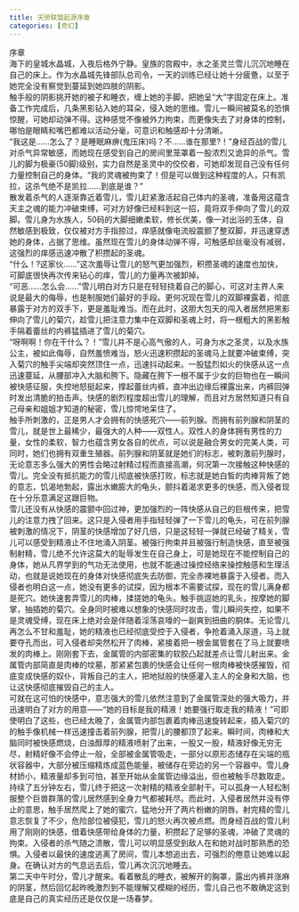 ```yaml
---
title: 天骄联盟起源序章
categories: [奇幻]
---
```


序章<br>海下的皇城水晶城，入夜后格外宁静。皇族的宫殿中，水之圣灵兰雪儿沉沉地睡在自己的床上。作为水晶城先锋部队总司令，一天的训练已经让她十分疲惫，以至于她完全没有察觉到蔓延到她四肢的阴影。<br>触手般的阴影挑开她的被子和睡衣，缠上她的手脚，把她呈“大”字固定在床上。准备工作完成后，几条黑影钻入她的耳朵，侵入她的思维。雪儿一瞬间被莫名的恐惧惊醒，可她却动弹不得。这种感觉不像被外力拘束，而更像失去了对身体的控制，哪怕是眼睛和嘴巴都难以活动分毫，可意识和触感却十分清晰。<br>“我这是……怎么了？是睡眠麻痹\(鬼压床\)吗？不……谁在那里?！”身经百战的雪儿对杀气异常敏感，而她现在感受到自己的房间里笼罩着一股浓烈又诡异的杀气。雪儿的脚为极豪\(50脚\)级别，实力自然是圣灵中的佼佼者，可她却发现自己没有任何力量控制自己的身体。“我的灵魂被拘束了！但是可以做到这种程度的人，只有凯拉，这杀气绝不是凯拉……到底是谁？”<br>散发着杀气的人逐渐靠近着雪儿，雪儿赶紧激活起自己体内的圣魂，准备用这蕴含天主之魂的能力冲破束缚，可对方好像已经料到这一招，竟将双手伸向了雪儿的双脚。雪儿身为水族人，50码的大脚细嫩柔软，修长优美，像一对出浴的玉体，自然敏感到极致，仅仅被对方手指掠过，痒感就像电流般震颤了整双脚，并迅速穿透她的身体，占据了思维。虽然现在雪儿的身体动弹不得，可触感却丝毫没有减弱，这强烈的痒感迅速冲散了积攒起的圣魂。<br>“什么！?这家伙……”这次羞辱让雪儿的怒气更加强烈，积攒圣魂的速度也加快，可脚底很快再次传来钻心的痒，雪儿的力量再次被卸掉。<br>“可恶……怎么会……”雪儿明白对方只是在轻轻挠着自己的脚心，可这对主界人来说是最大的侮辱，也是制服她们最好的手段。更何况现在雪儿的双脚裸露着，彻底暴露于对方的双手下，更是羞耻难当。而在此时，这胆大包天的闯入者居然把黑影伸向了雪儿的菊穴，趁雪儿把注意力集中在双脚和圣魂上时，将一根粗大的黑影触手隔着蕾丝的内裤猛插进了雪儿的菊穴。<br>“呀啊啊！你在干什么？！”雪儿并不是心高气傲的人，可身为水之圣灵，以及水族公主，被如此侮辱，自然羞愤难当，怒火迅速积攒起的圣魂马上就要冲破束缚，突入菊穴的触手尖端却突然顶住一点，迅速抖动起来。一股猛烈如火的快感从这一点迅速蔓延，从腰部冲入大脑和胯下。隐藏在胯下一根不属于少女的巨物也在一瞬间被快感征服，失控地怒挺起来，撑起蕾丝内裤，直冲出边缘后裸露出来，内裤回弹时发出清脆的拍击声。快感的剧烈程度超出雪儿的理解，而且对方居然知道只有自己母亲和姐姐才知道的秘密，雪儿惊愕地呆住了。<br>触手所刺激的，正是男人才会拥有的快感死穴——前列腺。而拥有前列腺和阴茎的雪儿，就是世上最稀少，最强大的人种——双性人。双性人的身体拥有男性的力量，女性的柔软，智力也蕴含男女各自的优点，可以说是融合男女的完美人类，可同时，她们也拥有双重生殖器。前列腺和阴茎就是她们的标志，被刺激前列腺时，无论意志多么强大的男性会略过射精过程而直接高潮，何况第一次接触这种快感的雪儿。完全没有抵抗能力的雪儿彻底被快感打败，标志就是她白皙的肉棒背叛了她的意志，饥渴地勃起，露出水嫩膨大的龟头，颤抖着渴求更多的快感，而入侵者现在十分乐意满足这跟巨物。<br>雪儿还没有从快感的震颤中回过神，更加强烈的一阵快感从自己的巨根传来，把雪儿的注意力拽了回来。这只是入侵者用手指轻轻弹了一下雪儿的龟头，可在前列腺被刺激的情况下，阴茎的快感增加了好几倍，只是这轻轻一弹就已经破了精关，雪儿可以感受到精液止不住地涌入阴茎。被强行拘束并且被强行制造快感，直至被强制射精，雪儿绝不允许这莫大的耻辱发生在自己身上，可是她现在不能控制自己的身体，她从凡界学到的气功无法使用，也就不能通过操控经络来操控触感和生理活动，也就是说她现在的身体对快感彻底失去防御，完全赤裸地暴露于入侵者。而入侵者也明白这一点，她没有更多的试探，因为根本不需要试探，现在的雪儿满身都是死穴。她快速套弄雪儿的肉棒，揉搓她的龟头。触手挑逗她的乳头，按摩她的脚掌，抽插她的菊穴。全身同时被难以想象的快感同时攻击，雪儿瞬间失控，如果不是灵魂受缚，现在床上绝对会是伴随着淫荡哀嚎的一副爽到扭曲的胴体。无论雪儿再怎么不甘和羞耻，她的精液也已经彻底受控于入侵者，争抢着涌入尿道，马上就要夺孔而出，可入侵者却突然松开了肉棒，紧接着把一根金属管套在了马上就要喷发的肉棒上。刚刚套下去，金属管的内部密集的软胶凸起就差点让雪儿射出来。金属管内部简直是肉棒的坟墓，那紧紧包裹的快感会让任何一根肉棒被快感摧毁，彻底变成快感的奴仆，背叛自己的主人，把地狱般的快感灌入主人的全身和大脑，也让这快感彻底摧毁自己的主人。<br>可就在这可怕的快感中，意志强大的雪儿依然注意到了金属管深处的强大吸力，并迅速明白了对方的用意——“她的目标是我的精液！她要强行取走我的精液！”可即使明白了这些，也已经太晚了，金属管内部包裹着肉棒迅速旋转起来，插入菊穴的的触手像机械一样迅速撞击着前列腺，把雪儿的腰都顶了起来。瞬时间，肉棒和大脑同时被快感燃烧，白浊醇厚的精液喷射了出来，一股又一股，精液好像无穷无尽，射精好像不会停止一般，全部被金属管吸走，一部分以原形态储存在尖端的瓶状容器中，大部分被压缩精炼成蓝色能量，被储存在旁边的另一个容器中。雪儿身材娇小，精液量却多到可怕，甚至开始从金属管边缘溢出，但也被触手尽数取走。<br>持续了五分钟左右，雪儿终于把这一次射精的精液全部射干。可以孤身一人轻松制服整个巨兽群落的雪儿居然感到全身力气都被耗尽。而此时，入侵者居然并没有停止的意思，触手居然爬上了她的蜜穴，猛地分开了两片粉嫩的阴唇。射完精的雪儿意志恢复了不少，危险部位被侵犯，雪儿的怒火再次被点燃。而身经百战的雪儿利用了刚刚的快感，借着快感带给身体的力量，积攒起了足够的圣魂，冲破了灵魂的拘束。入侵者的杀气随之溃散，雪儿可以明显感受到敌人在和她对战时那熟悉的恐惧。入侵者以最快的速度逃离了房间，雪儿本想追出去，可强烈的倦意让她难以起身。在确认对方的气息远去后，雪儿再次沉沉地睡去。<br>第二天中午时分，雪儿才醒来。看着散乱的睡衣，被解开的胸罩，露出内裤并涨麻的阴茎，然后回忆起昨晚激烈到不能理解又模糊的经历，雪儿自己也不敢确定这到底是自己的真实经历还是仅仅是一场春梦。